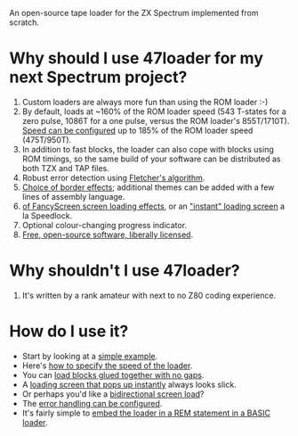 An open-source tape loader for the ZX Spectrum implemented from scratch.

# Why should I use 47loader for my next Spectrum project? #

  1. Custom loaders are always more fun than using the ROM loader :-)
  1. By default, loads at ~160% of the ROM loader speed (543 T-states for a zero pulse, 1086T for a one pulse, versus the ROM loader's 855T/1710T).  [Speed can be configured](Timings.md) up to 185% of the ROM loader speed (475T/950T).
  1. In addition to fast blocks, the loader can also cope with blocks using ROM timings, so the same build of your software can be distributed as both TZX and TAP files.
  1. Robust error detection using [Fletcher's algorithm](https://en.wikipedia.org/wiki/Fletcher's_checksum).
  1. [Choice of border effects](BorderThemes.md); additional themes can be added with a few lines of assembly language.
  1. [of FancyScreen screen loading effects](Choice.md), or an ["instant" loading screen](Instascreen.md) a la Speedlock.
  1. Optional colour-changing progress indicator.
  1. [Free, open-source software, liberally licensed](https://code.google.com/p/47loader/source/browse/trunk/LICENSE).

# Why shouldn't I use 47loader? #

  1. It's written by a rank amateur with next to no Z80 coding experience.


# How do I use it? #

  * Start by looking at a [simple example](SimpleExample.md).
  * Here's [how to specify the speed of the loader](Timings.md).
  * You can [load blocks glued together with no gaps](Resume.md).
  * A [loading screen that pops up instantly](Instascreen.md) always looks slick.
  * Or perhaps you'd like a [bidirectional screen load](FancyScreen.md)?
  * The [error handling can be configured](ErrorHandling.md).
  * It's fairly simple to [embed the loader in a REM statement in a BASIC loader](EmbeddingInBasic.md).